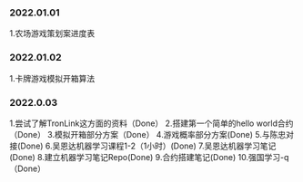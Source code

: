 ### 2022.01.01
1.农场游戏策划案进度表

### 2022.01.02
1.卡牌游戏模拟开箱算法

### 2022.0.03
1.尝试了解TronLink这方面的资料（Done）
2.搭建第一个简单的hello world合约（Done）
3.模拟开箱部分方案（Done）
4.游戏概率部分方案(Done)
5.与陈忠对接(Done)
6.吴恩达机器学习课程1-2（1小时）(Done)
7.吴恩达机器学习笔记(Done)
8.建立机器学习笔记Repo(Done)
9.合约搭建笔记(Done)
10.强国学习-q（Done）

